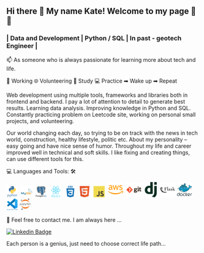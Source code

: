 ## Hi there 👋 My name Kate! Welcome to my page 💙💛

### | Data and Development | Python / SQL | In past - geotech Engineer |  

📫 As someone who is always passionate for learning more about tech and life.

🏢 Working 🌐 Volunteering 📑 Study 💻 Practice ➡ Wake up ➡ Repeat 

Web development using multiple tools, frameworks and libraries both in frontend and backend. I pay a lot of attention to detail to generate best results. Learning data analysis. Improving knowledge in Python and SQL. Constantly practicing problem on Leetcode site, working on personal small projects, and volunteering.   

Our world changing each day, so trying to be on track with the news in tech world, construction, healthy lifestyle, politic etc. About my personality – easy going and have nice sense of humor. Throughout my life and career improved well in technical and soft skills. I like fixing and creating things, can use different tools for this. 


💻 Languages and Tools: 🛠️

<div>
  <img src="https://github.com/devicons/devicon/blob/master/icons/python/python-original-wordmark.svg" title="Python" alt="Python" width="30" height="30"/>&nbsp;
  <img src="https://github.com/devicons/devicon/blob/master/icons/mysql/mysql-original-wordmark.svg" title="MySQL"  alt="MySQL" width="30" height="30"/>&nbsp;
  <img src="https://github.com/devicons/devicon/blob/master/icons/postgresql/postgresql-original-wordmark.svg" title="PostgreSQL"  alt="PostgreSQL" width="30" height="30"/>&nbsp;
  <img src="https://github.com/devicons/devicon/blob/master/icons/react/react-original-wordmark.svg" title="React" alt="React" width="30" height="30"/>&nbsp;
  <img src="https://github.com/devicons/devicon/blob/master/icons/css3/css3-plain-wordmark.svg"  title="CSS3" alt="CSS" width="30" height="30"/>&nbsp;
  <img src="https://github.com/devicons/devicon/blob/master/icons/html5/html5-original.svg" title="HTML5" alt="HTML" width="30" height="30"/>&nbsp;
  <img src="https://github.com/devicons/devicon/blob/master/icons/javascript/javascript-original.svg" title="JavaScript" alt="JavaScript" width="30" height="30"/>&nbsp;
  <img src="https://github.com/devicons/devicon/blob/master/icons/amazonwebservices/amazonwebservices-plain-wordmark.svg" title="AWS" alt="AWS" width="40" height="40"/>&nbsp;
  <img src="https://github.com/devicons/devicon/blob/master/icons/git/git-original-wordmark.svg" title="Git" alt="Git" width="40" height="40"/>
  <img src="https://github.com/devicons/devicon/blob/master/icons/django/django-plain.svg" title="Django" alt="Django" width="40" height="40"/>
  <img src="https://github.com/devicons/devicon/blob/master/icons/flask/flask-original-wordmark.svg" title="Flask" alt="Flask" width="40" height="40"/>
  <img src="https://github.com/devicons/devicon/blob/master/icons/docker/docker-original-wordmark.svg" title="Docker" alt="Docker" width="40" height="40"/>
  <img src="https://github.com/devicons/devicon/blob/master/icons/vscode/vscode-original-wordmark.svg" title="VScode" alt="VScode" width="30" height="30"/>
  <img src="https://github.com/devicons/devicon/blob/master/icons/jupyter/jupyter-original-wordmark.svg" title="Jupyter" alt="Jupyter" width="30" height="30"/>
  
</div>


📝 Feel free to contact me. I am always here ... 

[![Linkedin Badge](https://img.shields.io/badge/-KaterynaPolishchuk-blue?style=flat&logo=Linkedin&logoColor=white)](https://www.linkedin.com/in/kateryna-polishchuk-aa63aa77/)


Each person is a genius, just need to choose correct life path...
